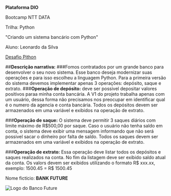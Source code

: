 **Plataforma DIO**

Bootcamp NTT DATA

Trilha: Python

"Criando um sistema bancário com Python"

Aluno: Leonardo da Silva

[Desafio Pithon](https://web.dio.me/lab/desafio-de-projeto-criando-um-sistema-bancario/learning/ab91c6ff-e147-4b4c-a3ca-2ffbf5d6fe1a?back=/track/engenharia-dados-python)

##**Descrição narrativa:**
###Fomos contratados por um grande banco para desenvolver o seu novo sistema. Esse banco deseja modernizar suas operações e para isso escolheu a linguagem Python. Para a primeira versão do sistema devemos implementar apenas 3 operações: depósito, saque e extrato.
###**Operação de depósito:** deve ser possivel depositar valores positivos paraa minha conta bancária. A V1 do projeto trabalha apenas com um usuário, dessa forma não precisamos nos preocupar em identificar qual é o numero da agencia e conta bancária. Todos os depósitos devem ser armazenados em uma variável e exibidos na operação de extrato.

###**Operação de saque:** O sistema deve permitir 3 saques diários com limite máximo de R$500,00 por saque. Caso o usuário não tenha saldo em conta, o sistema deve exibir uma mensagem informando que não será possivel sacar o dinheiro por falta de saldo. Todos os saques devem ser armazenados em uma variável e exibidos na operação de extrato.

###**Operação de extrato:** Essa operação deve listar todos os depósitos e saques realizados na conta. No fim da listagem deve ser exibido saldo atual da conta. Os valors devem ser exibidos utilizando o formato R$ xxx.xx, exemplo: 1500.45 = R$ 1500.45

Nome fictício: **BANK FUTURE**

![Logo do Banco Future]()
